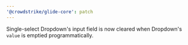```yaml
---
'@crowdstrike/glide-core': patch
---
```


Single-select Dropdown's input field is now cleared when Dropdown's `value` is emptied programmatically.
